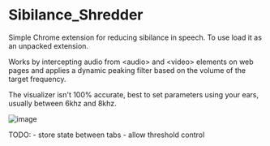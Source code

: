 # Sibilance_Shredder

Simple Chrome extension for reducing sibilance in speech. To use load it as an unpacked extension.

Works by intercepting audio from \<audio\> and \<video\> elements on web pages and applies a dynamic peaking filter based on the volume of the target frequency.

The visualizer isn't 100% accurate, best to set parameters using your ears, usually between 6khz and 8khz.

![image](https://github.com/user-attachments/assets/ed404106-7ff9-4051-b178-68b7d466efa1)


TODO:
    - store state between tabs
    - allow threshold control
    
